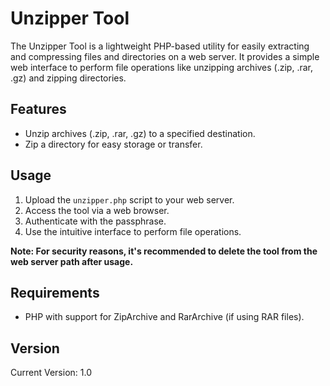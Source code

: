 # Unzipper Tool

The Unzipper Tool is a lightweight PHP-based utility for easily extracting and compressing files and directories on a web server. It provides a simple web interface to perform file operations like unzipping archives (.zip, .rar, .gz) and zipping directories.

## Features

- Unzip archives (.zip, .rar, .gz) to a specified destination.
- Zip a directory for easy storage or transfer.

## Usage

1. Upload the `unzipper.php` script to your web server.
2. Access the tool via a web browser.
3. Authenticate with the passphrase.
4. Use the intuitive interface to perform file operations.

**Note: For security reasons, it's recommended to delete the tool from the web server path after usage.**

## Requirements

- PHP with support for ZipArchive and RarArchive (if using RAR files).

## Version

Current Version: 1.0
